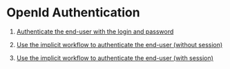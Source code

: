 # OpenId Authentication

1. [Authenticate the end-user with the login and password](Authentication/OpenIdPasswordAuthentication.md)

2. [Use the implicit workflow to authenticate the end-user (without session)](Authentication/OpenIdGrantTypeWithoutSession.md)

3. [Use the implicit workflow to authenticate the end-user (with session)](Authentication/OpenIdGrantTypeWithSession.md)
